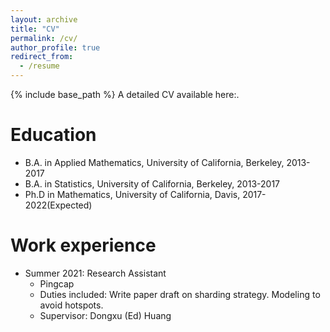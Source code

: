 ```yaml
---
layout: archive
title: "CV"
permalink: /cv/
author_profile: true
redirect_from:
  - /resume
---
```


{% include base_path %}
A detailed CV available here:.

Education
======
* B.A. in Applied Mathematics, University of California, Berkeley, 2013-2017
* B.A. in Statistics, University of California, Berkeley, 2013-2017
* Ph.D in Mathematics, University of California, Davis, 2017-2022(Expected)

Work experience
======
* Summer 2021: Research Assistant
  * Pingcap
  * Duties included: Write paper draft on sharding strategy. Modeling to avoid hotspots.
  * Supervisor: Dongxu (Ed) Huang

